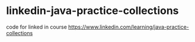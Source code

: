 # linkedin-java-practice-collections
code for linked in course https://www.linkedin.com/learning/java-practice-collections
